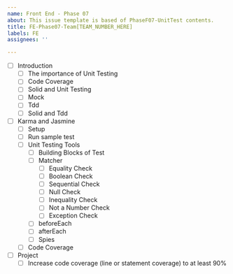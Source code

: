 ```yaml
---
name: Front End - Phase 07
about: This issue template is based of PhaseF07-UnitTest contents.
title: FE-Phase07-Team[TEAM_NUMBER_HERE]
labels: FE
assignees: ''

---
```


- [ ] Introduction
  - [ ] The importance of Unit Testing
  - [ ] Code Coverage
  - [ ] Solid and Unit Testing
  - [ ] Mock
  - [ ] Tdd
  - [ ] Solid and Tdd
- [ ] Karma and Jasmine
  - [ ] Setup
  - [ ] Run sample test
  - [ ] Unit Testing Tools
    - [ ] Building Blocks of Test
    - [ ] Matcher
      - [ ] Equality Check
      - [ ] Boolean Check
      - [ ] Sequential Check
      - [ ] Null Check
      - [ ] Inequality Check
      - [ ] Not a Number Check
      - [ ] Exception Check
    - [ ] beforeEach
    - [ ] afterEach
    - [ ] Spies 
  - [ ] Code Coverage
- [ ] Project
    - [ ] Increase code coverage (line or statement coverage) to at least 90%
